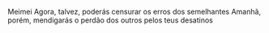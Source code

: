 Meimei
Agora, talvez, poderás censurar os erros dos semelhantes
Amanhã, porém, mendigarás o perdão dos outros pelos teus desatinos
